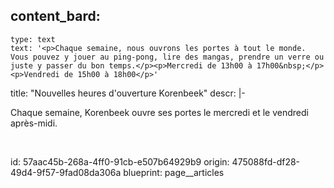 content_bard:
  -
    type: text
    text: '<p>Chaque semaine, nous ouvrons les portes à tout le monde. Vous pouvez y jouer au ping-pong, lire des mangas, prendre un verre ou juste y passer du bon temps.</p><p>Mercredi de 13h00 à 17h00&nbsp;</p><p>Vendredi de 15h00 à 18h00</p>'
title: "Nouvelles heures d'ouverture Korenbeek"
descr: |-
  <p>Chaque semaine, Korenbeek ouvre ses portes le mercredi et le vendredi après-midi.
  </p>
  <p><br>
  </p>
id: 57aac45b-268a-4ff0-91cb-e507b64929b9
origin: 475088fd-df28-49d4-9f57-9fad08da306a
blueprint: page__articles

